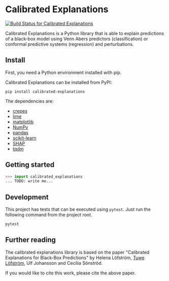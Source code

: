 Calibrated Explanations
=======================

[![Build Status for Calibrated Explanations][build-status]][build-log]

Calibrated Explanations is a Python library
that is able to explain predictions of a black-box model
using Venn Abers predictors (classification)
or conformal predictive systems (regression) and perturbations.

Install
-------

First, you need a Python environment installed with pip.

Calibrated Explanations can be installed from PyPI:

	pip install calibrated-explanations

The dependencies are:

* [crepes](https://github.com/henrikbostrom/crepes)
* [lime](https://github.com/marcotcr/lime)
* [matplotlib](https://matplotlib.org/)
* [NumPy](https://numpy.org/)
* [pandas](https://pandas.pydata.org/)
* [scikit-learn](https://scikit-learn.org/)
* [SHAP](https://pypi.org/project/shap/)
* [tqdm](https://tqdm.github.io/)


Getting started
---------------

```python
>>> import calibrated_explanations
... TODO: write me...
```


Development
-----------

This project has tests that can be executed using `pytest`.
Just run the following command from the project root.

```bash
pytest
```


Further reading
---------------

The calibrated explanations library is based on the paper
"Calibrated Explanations for Black-Box Predictions"
by
Helena Löfström,
[Tuwe Löfström](https://github.com/tuvelofstrom),
Ulf Johansson and
Cecilia Sönströd.

If you would like to cite this work, please cite the above paper.

[build-log]:    https://github.com/Moffran/calibrated_explanations/actions/workflows/ce.yml
[build-status]: https://github.com/Moffran/calibrated_explanations/actions/workflows/ce.yml/badge.svg
